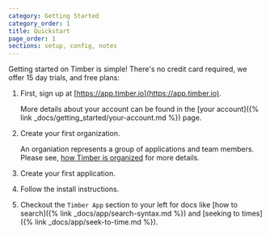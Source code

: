 ```yaml
---
category: Getting Started
category_order: 1
title: Quickstart
page_order: 1
sections: setup, config, notes
---
```


Getting started on Timber is simple! There's no credit card required, we offer 15 day trials,
and free plans:

1. First, sign up at [https://app.timber.io](https://app.timber.io).

   More details about your account can be found in the
   [your account]({% link _docs/getting_started/your-account.md %}) page.

2. Create your first organization.

   An organiation represents a group of applications and team members. Please see,
   [how Timber is organized]() for more details.

3. Create your first application.

4. Follow the install instructions.

5. Checkout the `Timber App` section to your left for docs like
   [how to search]({% link _docs/app/search-syntax.md %}) and
   [seeking to times]({% link _docs/app/seek-to-time.md %}).